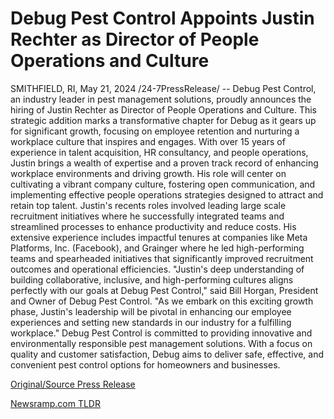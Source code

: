 # Debug Pest Control Appoints Justin Rechter as Director of People Operations and Culture

SMITHFIELD, RI, May 21, 2024 /24-7PressRelease/ -- Debug Pest Control, an industry leader in pest management solutions, proudly announces the hiring of Justin Rechter as Director of People Operations and Culture. This strategic addition marks a transformative chapter for Debug as it gears up for significant growth, focusing on employee retention and nurturing a workplace culture that inspires and engages.  With over 15 years of experience in talent acquisition, HR consultancy, and people operations, Justin brings a wealth of expertise and a proven track record of enhancing workplace environments and driving growth. His role will center on cultivating a vibrant company culture, fostering open communication, and implementing effective people operations strategies designed to attract and retain top talent.  Justin's recents roles involved leading large scale recruitment initiatives where he successfully integrated teams and streamlined processes to enhance productivity and reduce costs. His extensive experience includes impactful tenures at companies like Meta Platforms, Inc. (Facebook), and Grainger where he led high-performing teams and spearheaded initiatives that significantly improved recruitment outcomes and operational efficiencies.  "Justin's deep understanding of building collaborative, inclusive, and high-performing cultures aligns perfectly with our goals at Debug Pest Control," said Bill Horgan, President and Owner of Debug Pest Control. "As we embark on this exciting growth phase, Justin's leadership will be pivotal in enhancing our employee experiences and setting new standards in our industry for a fulfilling workplace."  Debug Pest Control is committed to providing innovative and environmentally responsible pest management solutions. With a focus on quality and customer satisfaction, Debug aims to deliver safe, effective, and convenient pest control options for homeowners and businesses. 

[Original/Source Press Release](https://www.24-7pressrelease.com/press-release/511027/debug-pest-control-appoints-justin-rechter-as-director-of-people-operations-and-culture) 

[Newsramp.com TLDR](https://newsramp.com/None) 